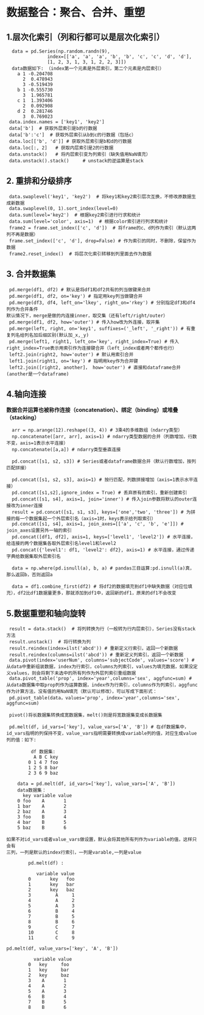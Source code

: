 # 数据整合：聚合、合并、重塑

## 1.层次化索引（列和行都可以是层次化索引）

      data = pd.Series(np.random.randn(9),
                   index=[['a', 'a', 'a', 'b', 'b', 'c', 'c', 'd', 'd'],
                   [1, 2, 3, 1, 3, 1, 2, 2, 3]])
      data数据如下: （index第一个元素是外层索引，第二个元素是内层索引）
		a 1 -0.204708
		  2  0.478943
		  3 -0.519439
		b 1 -0.555730
		  3  1.965781
		c 1  1.393406
		  2  0.092908
		d 2  0.281746
		  3  0.769023
     data.index.names = ['key1', 'key2']
	 data['b']  # 获取外层索引是b的行数据
	 data['b':'c']  # 获取外层索引从b到c的行数据（包括c）
	 data.loc[['b', 'd']] # 获取外层索引是b和d的行数据
	 data.loc[:, 2]   # 获取内层索引是2的行数据
	 data.unstack()   # 将内层索引变为列索引（缺失值用NaN填充）
	 data.unstack().stack()     # unstack的逆运算是stack

## 2. 重排和分级排序
	 data.swaplevel('key1', 'key2')  # 将key1和key2索引层次互换，不修改原数据生成新数据
	 data.swaplevel(0, 1).sort_index(level=0)
	 data.sum(level='key2')  # 根据key2索引进行行求和统计
	 data.sum(level='color', axis=1)  # 根据color索引进行列求和统计
	 frame2 = frame.set_index(['c', 'd'])  # 将frame的c、d列作为索引（默认这两列不再是数据）
	 frame.set_index(['c', 'd'], drop=False) # 作为索引的同时，不删除，保留作为数据
	 frame2.reset_index()  # 将层次化索引转移到列里面去作为数据

## 3. 合并数据集
	 pd.merge(df1, df2) # 默认是将df1和df2共有的列当做键来合并
	 pd.merge(df1, df2, on='key') # 指定用key列当做键合并
	 pd.merge(df3, df4, left_on='lkey', right_on='rkey') # 分别指定df3和df4列作为合并条件
	默认情况下，merge是做的内连接inner，取交集（还有left/right/outer）
	 pd.merge(df1, df2, how='outer') # 传入how改为外连接，取并集
	 pd.merge(left, right, on='key1', suffixes=('_left', '_right')) # 有重复列名给列名加后缀区别(默认加_x,_y)
	 pd.merge(left1, right1, left_on='key', right_index=True) # 传入 right_index=True表示用索引作为连接键合并（left_index或者两个都传也行）
	 left2.join(right2, how='outer') # 默认用索引合并
	 left1.join(right1, on='key') # 指明用key作为合并键
	 left2.join([right2, another]， how='outer') # 直接和dataframe合并(another是一个dataframe)
## 4.轴向连接
**数据合并运算也被称作连接（concatenation）、绑定（binding）或堆叠（stacking）**

	  arr = np.arange(12).reshape((3, 4)) # 3乘4的多维数组（ndarry类型）
	  np.concatenate([arr, arr], axis=1) # ndarry类型数据的合并（列数增加，行数不变，axis=1表示水平连接）
	  np.concatenate([a,a]) # ndarry类型垂直连接
	
	  pd.concat([s1, s2, s3]) # Series或者dataframe数据合并（默认行数增加，按列匹配拼接）
	
	  pd.concat([s1, s2, s3], axis=1) # 按行匹配，列数拼接增加（axis=1表示水平连接）
	  pd.concat([s1,s2],ignore_index = True) # 丢弃原有的索引，重新创建索引
	  pd.concat([s1, s4], axis=1, join='inner') # 传入join参数将默认的outer连接改为inner连接
	  result = pd.concat([s1, s1, s3], keys=['one','two', 'three']) # 为拼接的每一个数据集起一个外层索引名（axis=1时，keys表示给列取索引）
	  pd.concat([s1, s4], axis=1, join_axes=[['a', 'c', 'b', 'e']]) # join_axes设置另外一轴的索引
	  pd.concat([df1, df2], axis=1, keys=['level1', 'level2']) # 水平连接，给连接的两个数据集各取外层索引名level1和level2
	  pd.concat({'level1': df1, 'level2': df2}, axis=1) # 水平连接，通过传递字典给数据集取外层索引名
	
	  data = np.where(pd.isnull(a), b, a) # pandas三目运算:pd.isnull(a)真，那么返回b，否则返回a
	
	  data = df1.combine_first(df2) # 将df2的数据填充到df1中缺失数据（对应位填充），df2比df1数据量更多，那就添加到df1中，返回新的df1，原来的df1不会改变

## 5.数据重塑和轴向旋转

	 result = data.stack()  # 将列转换为行（一般转为行内层索引），Series没有stack方法
	 result.unstack()  # 将行转换为列
	 result.reindex(index=ilst('abcd')) # 重新定义行索引，返回一个新数据
	 result.reindex(columns=ilst('abcd')) # 重新定义列索引，返回一个新数据
	 data.pivot(index='userNum', columns='subjectCode', values='score') # 从data中重新组装数据，index为行索引，columns为列索引，values为填充数据，如果没定义values，则会将剩下未选中的所有列作为外层列索引重组数据
	 data.pivot_table('prop', index='year',columns='sex', aggfunc=sum) # 从data数据集中取prop列作为运算数据，index作为行索引，columns作为列索引，aggfunc作为计算方法，没有值的用NaN填充（默认可以修改），可以写成下面形式：
     pd.pivot_table(data，values='prop', index='year',columns='sex', aggfunc=sum)

	 pivot()将长数据集转换成宽数据集，melt()则是将宽数据集变成长数据集

	 pd.melt(df, id_vars=['key'], value_vars=['A', 'B']) # 在df数据集中，id_vars指明的列保持不变，value_vars指明需要转换成variable列的值，对应生成value列的值：如下:
	
			 df 数据集:
			  A B C key
			0 1 4 7 foo
			1 2 5 8 bar
			2 3 6 9 baz
	
	 	data = pd.melt(df, id_vars=['key'], value_vars=['A', 'B'])
	    data数据集：
		  key variable value
		0 foo    A       1
		1 bar    A       2
		2 baz    A       3
		3 foo    B       4
		4 bar    B       5
		5 baz    B       6
	
	如果不对id_vars或者value_vars做设置，默认会将其他所有列作为variable的值，这样只会有
	三列，一列是默认的index行索引，一列是varable,一列是value
	
			pd.melt(df) : 
			
			   variable value
			0       key   foo
			1       key   bar
			2       key   baz
			3         A     1
			4         A     2
			5         A     3
			6         B     4
			7         B     5
			8         B     6
			9         C     7
			10        C     8
			11        C     9
	
	pd.melt(df, value_vars=['key', 'A', 'B'])
	
			  variable value
			0 	key 	foo
			1 	key	    bar
			2 	key	    baz
			3	 A       1
			4 	 A       2
			5 	 A       3
			6 	 B       4
			7 	 B       5
			8 	 B       6